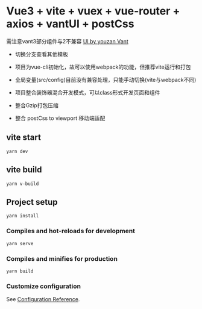 # Vue3 + vite + vuex + vue-router + axios + vantUI + postCss

需注意vant3部分组件与2不兼容 [UI by youzan Vant](https://youzan.github.io/vant/v3/#/zh-CN/button)

- 切换分支查看其他模板

- 项目为vue-cli初始化，故可以使用webpack的功能，但推荐vite运行和打包

- 全局变量(src/config)目前没有兼容处理，只能手动切换(vite与webpack不同)

- 项目整合装饰器混合开发模式，可以class形式开发页面和组件

- 整合Gzip打包压缩

- 整合 postCss to viewport 移动端适配

## vite start
```
yarn dev
```
## vite build
```
yarn v-build
```
## Project setup
```
yarn install
```

### Compiles and hot-reloads for development
```
yarn serve
```

### Compiles and minifies for production
```
yarn build
```

### Customize configuration
See [Configuration Reference](https://cli.vuejs.org/config/).
